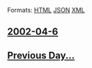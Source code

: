 
Formats: [HTML](2002/04/6/index.html)  [JSON](2002/04/6/index.json)  [XML](2002/04/6/index.xml)  

## [2002-04-6](/news/2002/04/6/index.md)

## [Previous Day...](/news/2002/04/5/index.md)

